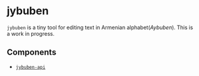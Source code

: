 # jybuben
`jybuben` is a tiny tool for editing text in Armenian alphabet(*Aybuben*).
This is a work in progress.

## Components
- [`jybuben-api`](./jybuben-api/README.md)
